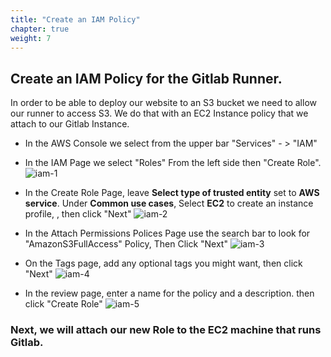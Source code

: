 ```yaml
---
title: "Create an IAM Policy"
chapter: true
weight: 7
---
```


## Create an IAM Policy for the Gitlab Runner.

In order to be able to deploy our website to an S3 bucket we need to allow our runner to access S3.
We do that with an EC2 Instance policy that we attach to our Gitlab Instance.

- In the AWS Console we select from the upper bar "Services" - > "IAM"

- In the IAM Page we select "Roles" From the left side then "Create Role".
![iam-1](/images/iam_p1.png)

- In the Create Role Page, leave **Select type of trusted entity**  set to **AWS service**. Under **Common use cases**, Select **EC2** to create an instance profile, , then click "Next"
![iam-2](/images/iam_p2.png)

- In the Attach Permissions Polices Page use the search bar to look for "AmazonS3FullAccess" Policy, Then Click "Next"
![iam-3](/images/iam_p3.png)

- On the Tags page, add any optional tags you might want, then click "Next"
![iam-4](/images/iam_p4.png)

- In the review page, enter a name for the policy and a description. then click "Create Role"
![iam-5](/images/iam_p5.png)

### Next, we will attach our new Role to the EC2 machine that runs Gitlab.
